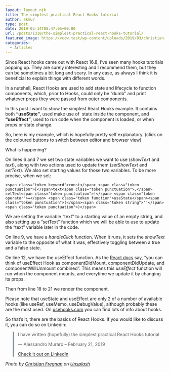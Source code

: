 ```yaml
---
layout: layout.njk
title: The simplest practical React Hooks tutorial
author: akmur
type: post
date: 2019-03-14T08:47:05+00:00
url: /posts/1318/the-simplest-practical-react-hooks-tutorial/
featured_image: https://vccw.test/wp-content/uploads/2019/03/christian-fregnan-269506-unsplash-e1552553186224.jpg
categories:
  - Articles
---
```


Since React hooks came out with React 16.8, I&#8217;ve seen many hooks tutorials popping up. They are surely interesting and I recommend them, but they can be sometimes a bit long and scary. In any case, as always I think it is beneficial to explain things with different words.

In a nutshell, React Hooks are used to add state and lifecycle to function components, which, prior to Hooks, could only be &#8220;dumb&#8221; and print whatever props they were passed from outer components.

In this post I want to show the simplest React Hooks example. It contains both **&#8220;useState&#8221;**, used make use of  state inside the component, and **&#8220;useEffect&#8221;**, used to run code when the component is loaded, or when props or state change.

So, here is my example, which is hopefully pretty self explanatory. (click on the coloured buttons to switch between editor and browser view)

What is happening?

On lines 6 and 7 we set two state variables we want to use (_showText_ and _text_), along with two actions used to update them (_setShowText_ and _setText_). We also set starting values for those two variables.
To be more precise, when we set:

<pre class="line-numbers language-javascript"><code class=" language-javascript">&lt;span class="token keyword"&gt;const&lt;/span&gt; &lt;span class="token punctuation"&gt;[&lt;/span&gt;text&lt;span class="token punctuation"&gt;,&lt;/span&gt; setText&lt;span class="token punctuation"&gt;]&lt;/span&gt; &lt;span class="token operator"&gt;=&lt;/span&gt; &lt;span class="token function"&gt;useState&lt;/span&gt;&lt;span class="token punctuation"&gt;(&lt;/span&gt;&lt;span class="token string"&gt;''&lt;/span&gt;&lt;span class="token punctuation"&gt;)&lt;/span&gt;</code></pre>

We are setting the variable &#8220;text&#8221; to a starting value of an empty string, and also setting up a &#8220;setText&#8221; function which we will be able to use to update the &#8220;text&#8221; variable later in the code.

On line 9, we have a _handleClick_ function. When it runs, it sets the _showText_ variable to the opposite of what it was, effectively toggling between a true and a false state.

On line 12, we have the useEffect function. As the [React docs][1] say, &#8220;you can think of useEffect Hook as componentDidMount, componentDidUpdate, and componentWillUnmount combined&#8221;. This means this _useEffect_ function will run when the component mounts, and everytime we update it by changing its props.

Then from line 18 to 21 we render the component.

Please note that useState and useEffect are only 2 of a number of available hooks (like useRef, useMemo, useDebugValue), although probably these are the most used. On [usehooks.com][2] you can find lots of info about hooks.

So that&#8217;s it, there are the basics of React Hooks. If you would like to discuss it, you can do so on Linkedin:

<blockquote class="blockquote__linkedin data-lang=" style="border-color: #1D77B5;">
  <p dir="ltr" lang="en">
    I have written (hopefully) the simplest practical React Hooks tutorial
  </p>

  <p>
    — Alessandro Muraro &#8211; February 21, 2019
  </p>

  <p>
    <a href="https://www.linkedin.com/feed/update/urn:li:activity:6511886344573251584">Check it out on LinkedIn</a>
  </p>
</blockquote>

_Photo by [Christian Fregnan][3] on_ [_Unsplash_][4]

[1]: https://reactjs.org/docs/hooks-effect.html
[2]: https://usehooks.com/
[3]: https://unsplash.com/photos/f76zzdCEBgw?utm_source=unsplash&utm_medium=referral&utm_content=creditCopyText
[4]: https://unsplash.com/search/photos/hook?utm_source=unsplash&utm_medium=referral&utm_content=creditCopyText
